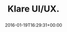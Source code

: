 ---
retweeted: false
source: <a href="http://mvilla.it/fenix" rel="nofollow">Fenix for Android</a>
entities:
  user_mentions: []
  urls: []
  symbols: []
  media:
  - expanded_url: https://twitter.com/bascht/status/689484842195623936/photo/1
    indices:
    - '13'
    - '36'
    url: https://t.co/qKt1rkRvx5
    media_url: http://pbs.twimg.com/media/CZGKzyrWwAAqTA9.jpg
    id_str: '689484840345976832'
    id: '689484840345976832'
    media_url_https: https://pbs.twimg.com/media/CZGKzyrWwAAqTA9.jpg
    sizes:
      small:
        w: '510'
        h: '680'
        resize: fit
      thumb:
        w: '150'
        h: '150'
        resize: crop
      large:
        w: '1512'
        h: '2016'
        resize: fit
      medium:
        w: '900'
        h: '1200'
        resize: fit
    type: photo
    display_url: pic.twitter.com/qKt1rkRvx5
  hashtags: []
display_text_range:
- '0'
- '36'
favorite_count: '3'
id_str: '689484842195623936'
truncated: false
retweet_count: '0'
id: '689484842195623936'
possibly_sensitive: false
created_at: Tue Jan 19 16:29:31 +0000 2016
favorited: false
full_text: Klare UI/UX.
lang: ro
extended_entities:
  media:
  - expanded_url: https://twitter.com/bascht/status/689484842195623936/photo/1
    indices:
    - '13'
    - '36'
    url: https://t.co/qKt1rkRvx5
    media_url: http://pbs.twimg.com/media/CZGKzyrWwAAqTA9.jpg
    id_str: '689484840345976832'
    id: '689484840345976832'
    media_url_https: https://pbs.twimg.com/media/CZGKzyrWwAAqTA9.jpg
    sizes:
      small:
        w: '510'
        h: '680'
        resize: fit
      thumb:
        w: '150'
        h: '150'
        resize: crop
      large:
        w: '1512'
        h: '2016'
        resize: fit
      medium:
        w: '900'
        h: '1200'
        resize: fit
    type: photo
    display_url: pic.twitter.com/qKt1rkRvx5
tags:
- pesos/twitter
date: '2016-01-19T16:29:31+00:00'
src: https://twitter.com/bascht/status/689484842195623936
original_url: https://twitter.com/bascht/status/689484842195623936
type: twitter_tweet
media_url: https://img.bascht.com/twitter/pbs.twimg.com/media/CZGKzyrWwAAqTA9.jpg
text: Klare UI/UX.
title: 'Klare UI/UX.

  '

---